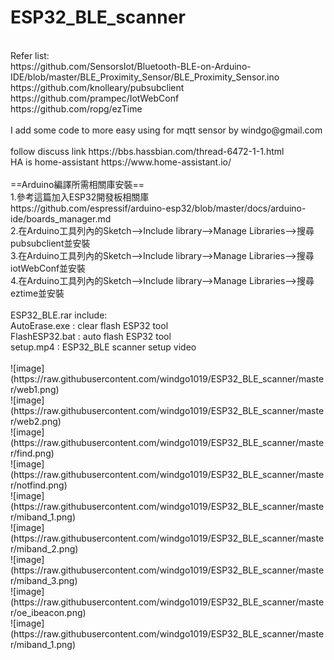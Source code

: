 # ESP32_BLE_scanner
</br>
Refer list:</br>
 https://github.com/SensorsIot/Bluetooth-BLE-on-Arduino-IDE/blob/master/BLE_Proximity_Sensor/BLE_Proximity_Sensor.ino</br>
 https://github.com/knolleary/pubsubclient</br>
 https://github.com/prampec/IotWebConf</br>
 https://github.com/ropg/ezTime</br>
  </br>
 I add some code to more easy using for mqtt sensor by windgo@gmail.com</br>
 </br>
 follow discuss link https://bbs.hassbian.com/thread-6472-1-1.html</br>
 HA is home-assistant https://www.home-assistant.io/</br>
</br>
==Arduino編譯所需相關庫安裝==</br>
1.參考這篇加入ESP32開發板相關庫</br>
https://github.com/espressif/arduino-esp32/blob/master/docs/arduino-ide/boards_manager.md</br>
2.在Arduino工具列內的Sketch-->Include library-->Manage Libraries-->搜尋pubsubclient並安裝</br>
3.在Arduino工具列內的Sketch-->Include library-->Manage Libraries-->搜尋iotWebConf並安裝</br>
4.在Arduino工具列內的Sketch-->Include library-->Manage Libraries-->搜尋eztime並安裝</br>
</br>
ESP32_BLE.rar include:</br>
AutoErase.exe : clear flash ESP32 tool</br>
FlashESP32.bat : auto flash ESP32 tool</br>
setup.mp4 : ESP32_BLE scanner setup video</br>
</br>
![image](https://raw.githubusercontent.com/windgo1019/ESP32_BLE_scanner/master/web1.png) </br>
![image](https://raw.githubusercontent.com/windgo1019/ESP32_BLE_scanner/master/web2.png) </br>
![image](https://raw.githubusercontent.com/windgo1019/ESP32_BLE_scanner/master/find.png) </br>
![image](https://raw.githubusercontent.com/windgo1019/ESP32_BLE_scanner/master/notfind.png) </br>
![image](https://raw.githubusercontent.com/windgo1019/ESP32_BLE_scanner/master/miband_1.png) </br>
![image](https://raw.githubusercontent.com/windgo1019/ESP32_BLE_scanner/master/miband_2.png) </br>
![image](https://raw.githubusercontent.com/windgo1019/ESP32_BLE_scanner/master/miband_3.png) </br>
![image](https://raw.githubusercontent.com/windgo1019/ESP32_BLE_scanner/master/oe_ibeacon.png) </br>
![image](https://raw.githubusercontent.com/windgo1019/ESP32_BLE_scanner/master/miband_1.png) </br>
      
